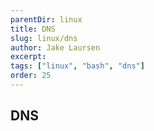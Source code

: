 ```yaml
---
parentDir: linux
title: DNS
slug: linux/dns
author: Jake Laursen
excerpt: 
tags: ["linux", "bash", "dns"]
order: 25
---
```


## DNS